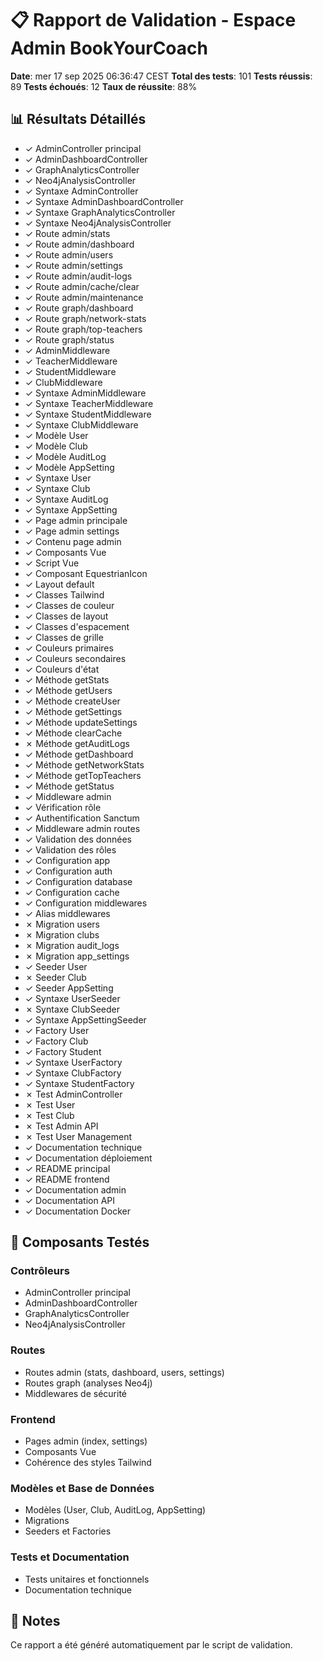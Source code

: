 # 📋 Rapport de Validation - Espace Admin BookYourCoach

**Date**: mer 17 sep 2025 06:36:47 CEST
**Total des tests**: 101
**Tests réussis**: 89
**Tests échoués**: 12
**Taux de réussite**: 88%

## 📊 Résultats Détaillés

- ✓ AdminController principal
- ✓ AdminDashboardController
- ✓ GraphAnalyticsController
- ✓ Neo4jAnalysisController
- ✓ Syntaxe AdminController
- ✓ Syntaxe AdminDashboardController
- ✓ Syntaxe GraphAnalyticsController
- ✓ Syntaxe Neo4jAnalysisController
- ✓ Route admin/stats
- ✓ Route admin/dashboard
- ✓ Route admin/users
- ✓ Route admin/settings
- ✓ Route admin/audit-logs
- ✓ Route admin/cache/clear
- ✓ Route admin/maintenance
- ✓ Route graph/dashboard
- ✓ Route graph/network-stats
- ✓ Route graph/top-teachers
- ✓ Route graph/status
- ✓ AdminMiddleware
- ✓ TeacherMiddleware
- ✓ StudentMiddleware
- ✓ ClubMiddleware
- ✓ Syntaxe AdminMiddleware
- ✓ Syntaxe TeacherMiddleware
- ✓ Syntaxe StudentMiddleware
- ✓ Syntaxe ClubMiddleware
- ✓ Modèle User
- ✓ Modèle Club
- ✓ Modèle AuditLog
- ✓ Modèle AppSetting
- ✓ Syntaxe User
- ✓ Syntaxe Club
- ✓ Syntaxe AuditLog
- ✓ Syntaxe AppSetting
- ✓ Page admin principale
- ✓ Page admin settings
- ✓ Contenu page admin
- ✓ Composants Vue
- ✓ Script Vue
- ✓ Composant EquestrianIcon
- ✓ Layout default
- ✓ Classes Tailwind
- ✓ Classes de couleur
- ✓ Classes de layout
- ✓ Classes d'espacement
- ✓ Classes de grille
- ✓ Couleurs primaires
- ✓ Couleurs secondaires
- ✓ Couleurs d'état
- ✓ Méthode getStats
- ✓ Méthode getUsers
- ✓ Méthode createUser
- ✓ Méthode getSettings
- ✓ Méthode updateSettings
- ✓ Méthode clearCache
- ✗ Méthode getAuditLogs
- ✓ Méthode getDashboard
- ✓ Méthode getNetworkStats
- ✓ Méthode getTopTeachers
- ✓ Méthode getStatus
- ✓ Middleware admin
- ✓ Vérification rôle
- ✓ Authentification Sanctum
- ✓ Middleware admin routes
- ✓ Validation des données
- ✓ Validation des rôles
- ✓ Configuration app
- ✓ Configuration auth
- ✓ Configuration database
- ✓ Configuration cache
- ✓ Configuration middlewares
- ✓ Alias middlewares
- ✗ Migration users
- ✗ Migration clubs
- ✗ Migration audit_logs
- ✗ Migration app_settings
- ✓ Seeder User
- ✗ Seeder Club
- ✓ Seeder AppSetting
- ✓ Syntaxe UserSeeder
- ✗ Syntaxe ClubSeeder
- ✓ Syntaxe AppSettingSeeder
- ✓ Factory User
- ✓ Factory Club
- ✓ Factory Student
- ✓ Syntaxe UserFactory
- ✓ Syntaxe ClubFactory
- ✓ Syntaxe StudentFactory
- ✗ Test AdminController
- ✗ Test User
- ✗ Test Club
- ✗ Test Admin API
- ✗ Test User Management
- ✓ Documentation technique
- ✓ Documentation déploiement
- ✓ README principal
- ✓ README frontend
- ✓ Documentation admin
- ✓ Documentation API
- ✓ Documentation Docker

## 🔧 Composants Testés

### Contrôleurs
- AdminController principal
- AdminDashboardController
- GraphAnalyticsController
- Neo4jAnalysisController

### Routes
- Routes admin (stats, dashboard, users, settings)
- Routes graph (analyses Neo4j)
- Middlewares de sécurité

### Frontend
- Pages admin (index, settings)
- Composants Vue
- Cohérence des styles Tailwind

### Modèles et Base de Données
- Modèles (User, Club, AuditLog, AppSetting)
- Migrations
- Seeders et Factories

### Tests et Documentation
- Tests unitaires et fonctionnels
- Documentation technique

## 📝 Notes

Ce rapport a été généré automatiquement par le script de validation.
